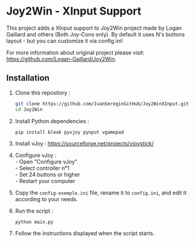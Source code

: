 # Joy2Win - XInput Support
This project adds a XInput support to Joy2Win project made by Logan Gaillard and others (Both Joy-Cons only).
By default it uses N's buttons layout - but you can customize it via config.ini! 

For more information about original project please visit: https://github.com/Logan-Gaillard/Joy2Win.

## Installation

1. Clone this repository :
   ```bash
   git clone https://github.com/IvanSereginGitHub/Joy2WinXInput.git
   cd Joy2Win
   ```

2. Install Python dependencies :
    ```
    pip install bleak pyvjoy pynput vgamepad
    ```

4.  Install vJoy :
    https://sourceforge.net/projects/vjoystick/

5. Configure vJoy :  
        - Open "Configure vJoy"  
        - Select controller n°1  
        - Set 24 buttons or higher  
        - Restart your computer  

6. Copy the `config-exemple.ini` file, rename it to `config.ini`, and edit it according to your needs.

7. Run the script :
    ```bash
    python main.py
    ```

8. Follow the instructions displayed when the script starts.